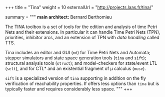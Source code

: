 +++
title = "Tina"
weight = 10
externalUrl = "http://projects.laas.fr/tina/"

summary = """
__main architect:__ Bernard Berthomieu

The TINA toolbox is a set of tools for the
edition and analysis of time Petri Nets and their extensions. In particular it
can handle Time Petri Nets (TPN), priorities, inhibitor arcs, and an extension
of TPN with _data handling_ called TTS.

Tina includes an editor and GUI (`nd`) for Time Petri Nets and Automata; stepper
simulators and state space generation tools (`tina` and `sift`); structural
analysis tools (`struct`); and model-checkers for state/event LTL (`selt`), and for
CTL* and an existential fragment of &mu; calculus (`muse`).

`sift` is a specialized version of `tina` supporting in addition on the fly
verification of reachability properties. If offers less options than `tina` but
is typically faster and requires considerably less space.
"""
+++

